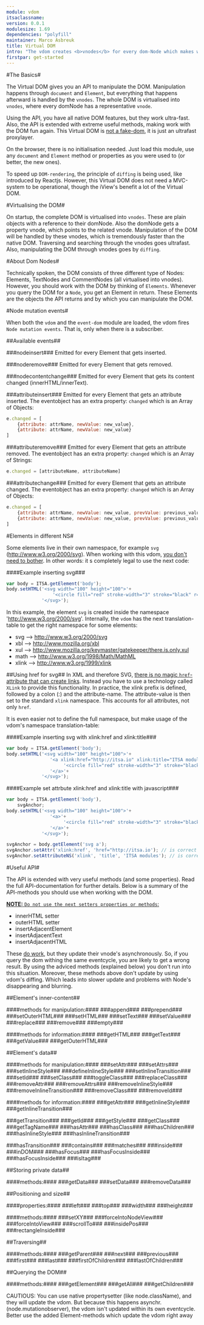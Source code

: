 ```yaml
---
module: vdom
itsaclassname:
version: 0.0.1
modulesize: 1.69
dependencies: "polyfill"
maintainer: Marco Asbreuk
title: Virtual DOM
intro: "The vdom creates <b>vnodes</b> for every dom-Node which makes working with the DOM ultrafast. Additionally, both document and Element have many sugar methods making working with the dom fun again."
firstpar: get-started
---
```




#The Basics#

The Virtual DOM gives you an API to manipulate the DOM. Manipulation happens through `document` and `Element`, but everything that happens afterward is handled by the `vnodes`. The whole DOM is virtualised into `vnodes`, where every domNode has a representative `vnode`.

Using the API, you have all native DOM features, but they work ultra-fast. Also, the API is extended with extreme useful methods, making work with the DOM fun again. This Virtual DOM is <u>not a fake-dom</u>, it is just an ultrafast proxylayer.

On the browser, there is no initialisation needed. Just load this module, use any `document` and `Element` method or properties as you were used to (or better, the new ones).

To speed up `DOM-rendering`, the principle of `diffing` is being used, like introduced by Reactjs. However, this Virtual DOM does not need a MVC-system to be operational, though the iView's benefit a lot of the Virtual DOM.



#Virtualising the DOM#

On startup, the complete DOM is virtualised into `vnodes`. These are plain objects with a reference to their domNode. Also the domNode gets a property vnode, which points to the related vnode. Manipulation of the DOM will be handled by these vnodes, which is tremendously faster than the native DOM. Traversing and searching through the vnodes goes ultrafast. Also, manipulating the DOM through vnodes goes by `diffing`.



#About Dom Nodes#

Technically spoken, the DOM consists of three different type of Nodes: Elements, TextNodes and CommentNodes (all virtualised into vnodes). However, you should work with the DOM by thinking of `Elements`. Whenever you query the DOM for a `Node`, you get an Element in return. These Elements are the objects the API returns and by which you can manipulate the DOM.



#Node mutation events#

When both the `vdom` and the `event-dom` module are loaded, the vdom fires `Node mutation events`. That is, only when there is a subscriber.

##Available events##

###nodeinsert###
Emitted for every Element that gets inserted.

###noderemove###
Emitted for every Element that gets removed.

###nodecontentchange###
Emitted for every Element that gets its content changed (innerHTML/innerText).

###attributeinsert###
Emitted for every Element that gets an attribute inserted.
The eventobject has an extra property: `changed` which is an Array of Objects:

```js
e.changed = [
    {attribute: attrName, newValue: new_value},
    {attribute: attrName, newValue: new_value}
]
```

###attributeremove###
Emitted for every Element that gets an attribute removed.
The eventobject has an extra property: `changed` which is an Array of Strings:

```js
e.changed = [attributeName, attributeName]
```

###attributechange###
Emitted for every Element that gets an attribute changed.
The eventobject has an extra property: `changed` which is an Array of Objects:

```js
e.changed = [
    {attribute: attrName, newValue: new_value, prevValue: previous_value},
    {attribute: attrName, newValue: new_value, prevValue: previous_value}
]
```


#Elements in different NS#

Some elements live in their own namespace, for example `svg` (http://www.w3.org/2000/svg). When working with this vdom, <u>you don't need to bother</u>. In other words: it s completely legal to use the next code:

####Example inserting svg###
```js
var body = ITSA.getElement('body');
body.setHTML('<svg width="100" height="100">'+
                 '<circle fill="red" stroke-width="3" stroke="black" r="40" cy="50" cx="50"/>'+
             '</svg>');
```

In this example, the element `svg` is created inside the namespace 'http://www.w3.org/2000/svg'. Internally, the `vdom` has the next translation-table to get the right namespace for some elements:

* svg --> http://www.w3.org/2000/svg
* xbl --> http://www.mozilla.org/xbl
* xul --> http://www.mozilla.org/keymaster/gatekeeper/there.is.only.xul
* math --> http://www.w3.org/1998/Math/MathML
* xlink --> http://www.w3.org/1999/xlink



##Using href for svg##
In XML and therefore SVG, <u>there is no magic `href`-attribute that can create links</u>. Instead you have to use a technology called `XLink` to provide this functionality. In practice, the xlink prefix is defined, followed by a colon (:) and the attribute-name. The attribute-value is then set to the standard `xlink` namespace. This accounts for all attributes, not only `href`.

It is even easier not to define the full namespace, but make usage of the vdom's namespace translation-table:

####Example inserting svg with xlink:href and xlink:title###
```js
var body = ITSA.getElement('body');
body.setHTML('<svg width="100" height="100">'+
                '<a xlink:href="http://itsa.io" xlink:title="ITSA modules">'+
                     '<circle fill="red" stroke-width="3" stroke="black" r="40" cy="50" cx="50"/>'+
                '</a>'+
             '</svg>');
```

####Example set attrbute xlink:href and xlink:title with javascript###
```js
var body = ITSA.getElement('body'),
    svgAnchor;
body.setHTML('<svg width="100" height="100">'+
                '<a>'+
                     '<circle fill="red" stroke-width="3" stroke="black" r="40" cy="50" cx="50"/>'+
                '</a>'+
             '</svg>');

svgAnchor = body.getElement('svg a');
svgAnchor.setAttr('xlink:href', 'href="http://itsa.io'); // is correct
svgAnchor.setAttributeNS('xlink', 'title', 'ITSA modules'); // is correct
```

#Useful API#

The API is extended with very useful methods (and some properties). Read the full API-documentation for further details. Below is a summary of the API-methods you should use when working with the DOM.

<u>**NOTE:** `Do not use the next setters properties or methods`:</u>

* innerHTML setter
* outerHTML setter
* insertAdjacentElement
* insertAdjacentText
* insertAdjacentHTML

These <u>do work</u>, but they update their vnode's asynchronously. So, if you query the dom withing the same eventcycle, you are likely to get a wrong result. By using the adviced methods (explained below) you don't run into this situation. Moreover, these methods above don't update by using vdom's diffing. Which leads into slower update and problems with Node's disappearing and blurring.


##Element's inner-content##

####methods for manipulation:####
###append###
###prepend###
###setOuterHTML###
###setHTML###
###setText###
###setValue###
###replace###
###remove###
###empty###

####methods for information:####
###getHTML###
###getText###
###getValue###
###getOuterHTML###


##Element's data##

####methods for manipulation:####
###setAttr###
###setAttrs###
###setInlineStyle###
###defineInlineStyle###
###setInlineTransition###
###setId###
###setClass###
###toggleClass###
###replaceClass###
###removeAttr###
###removeAttrs###
###removeInlineStyle###
###removeInlineTransition###
###removeClass###
###removeId###

####methods for information:####
###getAttr###
###getInlineStyle###
###getInlineTransition###

###getTransition###
###getId###
###getStyle###
###getClass###
###getTagName###
###hasAttr###
###hasClass###
###hasChildren###
###hasInlineStyle###
###hasInlineTransition###

###hasTransition###
###contains###
###matches###
###inside###
###inDOM###
###hasFocus###
###hasFocusInside###
###hasFocusInside###
###isItag###


##Storing private data##

####methods:####
###getData###
###setData###
###removeData###


##Positioning and size##

####properties:####
###left###
###top###
###width###
###height###

####methods:####
###setXY###
###forceIntoNodeView###
###forceIntoView###
###scrollTo###
###insidePos###
###rectangleInside###


##Traversing##

####methods:####
###getParent###
###next###
###previous###
###first###
###last###
###firstOfChildren###
###lastOfChildren###


##Querying the DOM##

####methods:####
###getElement###
###getAll###
###getChildren###



CAUTIOUS:
You can use native propertysetter (like node.className), and they will update the vdom. But because this happens asynchr. (node.mutationobserver), the vdom isn't updated within its own eventcycle. Better use the added Element-methods which update the vdom right away